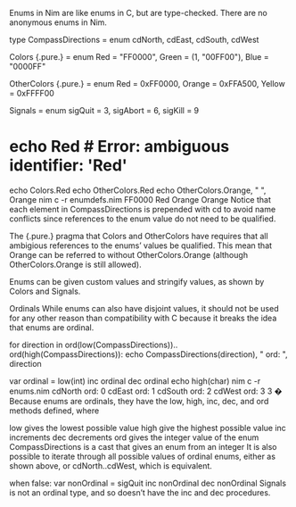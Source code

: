 Enums in Nim are like enums in C, but are type-checked. There are no anonymous enums in Nim.

type
  CompassDirections = enum
    cdNorth, cdEast, cdSouth, cdWest

  Colors {.pure.} = enum
    Red = "FF0000", Green = (1, "00FF00"), Blue = "0000FF"

  OtherColors {.pure.} = enum
    Red = 0xFF0000, Orange = 0xFFA500, Yellow = 0xFFFF00

  Signals = enum
    sigQuit = 3, sigAbort = 6, sigKill = 9

# echo Red  # Error: ambiguous identifier: 'Red'
echo Colors.Red
echo OtherColors.Red
echo OtherColors.Orange, " ", Orange
nim c -r enumdefs.nim
FF0000
Red
Orange Orange
Notice that each element in CompassDirections is prepended with cd to avoid name conflicts since references to the enum value do not need to be qualified.

The {.pure.} pragma that Colors and OtherColors have requires that all ambigious references to the enums’ values be qualified. This mean that Orange can be referred to without OtherColors.Orange (although OtherColors.Orange is still allowed).

Enums can be given custom values and stringify values, as shown by Colors and Signals.

Ordinals
While enums can also have disjoint values, it should not be used for any other reason than compatibility with C because it breaks the idea that enums are ordinal.

for direction in ord(low(CompassDirections))..
                 ord(high(CompassDirections)):
  echo CompassDirections(direction), " ord: ", direction

var ordinal = low(int)
inc ordinal
dec ordinal
echo high(char)
nim c -r enums.nim
cdNorth ord: 0
cdEast ord: 1
cdSouth ord: 2
cdWest ord: 3
3
�
Because enums are ordinals, they have the low, high, inc, dec, and ord methods defined, where

low gives the lowest possible value
high give the highest possible value
inc increments
dec decrements
ord gives the integer value of the enum
CompassDirections is a cast that gives an enum from an integer
It is also possible to iterate through all possible values of ordinal enums, either as shown above, or cdNorth..cdWest, which is equivalent.

when false:
  var nonOrdinal = sigQuit
  inc nonOrdinal
  dec nonOrdinal
Signals is not an ordinal type, and so doesn’t have the inc and dec procedures.